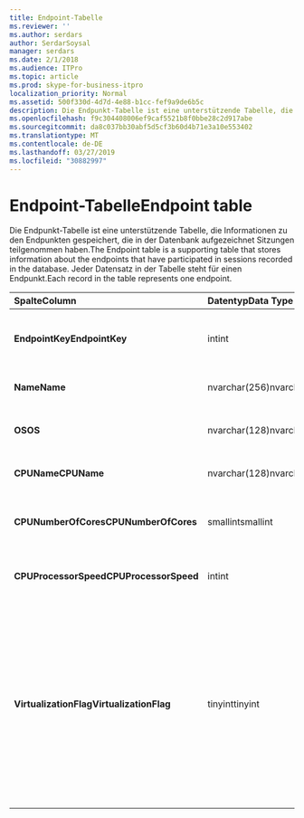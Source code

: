 ```yaml
---
title: Endpoint-Tabelle
ms.reviewer: ''
ms.author: serdars
author: SerdarSoysal
manager: serdars
ms.date: 2/1/2018
ms.audience: ITPro
ms.topic: article
ms.prod: skype-for-business-itpro
localization_priority: Normal
ms.assetid: 500f330d-4d7d-4e88-b1cc-fef9a9de6b5c
description: Die Endpunkt-Tabelle ist eine unterstützende Tabelle, die Informationen zu den Endpunkten gespeichert, die in der Datenbank aufgezeichnet Sitzungen teilgenommen haben. Jeder Datensatz in der Tabelle steht für einen Endpunkt.
ms.openlocfilehash: f9c304408006ef9caf5521b8f0bbe28c2d917abe
ms.sourcegitcommit: da8c037bb30abf5d5cf3b60d4b71e3a10e553402
ms.translationtype: MT
ms.contentlocale: de-DE
ms.lasthandoff: 03/27/2019
ms.locfileid: "30882997"
---
```

# <a name="endpoint-table"></a><span data-ttu-id="57415-104">Endpoint-Tabelle</span><span class="sxs-lookup"><span data-stu-id="57415-104">Endpoint table</span></span>
 
<span data-ttu-id="57415-105">Die Endpunkt-Tabelle ist eine unterstützende Tabelle, die Informationen zu den Endpunkten gespeichert, die in der Datenbank aufgezeichnet Sitzungen teilgenommen haben.</span><span class="sxs-lookup"><span data-stu-id="57415-105">The Endpoint table is a supporting table that stores information about the endpoints that have participated in sessions recorded in the database.</span></span> <span data-ttu-id="57415-106">Jeder Datensatz in der Tabelle steht für einen Endpunkt.</span><span class="sxs-lookup"><span data-stu-id="57415-106">Each record in the table represents one endpoint.</span></span>
  
|<span data-ttu-id="57415-107">**Spalte**</span><span class="sxs-lookup"><span data-stu-id="57415-107">**Column**</span></span>|<span data-ttu-id="57415-108">**Datentyp**</span><span class="sxs-lookup"><span data-stu-id="57415-108">**Data Type**</span></span>|<span data-ttu-id="57415-109">**Schlüssel/Index**</span><span class="sxs-lookup"><span data-stu-id="57415-109">**Key/Index**</span></span>|<span data-ttu-id="57415-110">**Details**</span><span class="sxs-lookup"><span data-stu-id="57415-110">**Details**</span></span>|
|:-----|:-----|:-----|:-----|
|<span data-ttu-id="57415-111">**EndpointKey**</span><span class="sxs-lookup"><span data-stu-id="57415-111">**EndpointKey**</span></span> <br/> |<span data-ttu-id="57415-112">int</span><span class="sxs-lookup"><span data-stu-id="57415-112">int</span></span>  <br/> |<span data-ttu-id="57415-113">Primary</span><span class="sxs-lookup"><span data-stu-id="57415-113">Primary</span></span>  <br/> |<span data-ttu-id="57415-114">Eindeutige Zahl, die diesen Endpunkt identifiziert.</span><span class="sxs-lookup"><span data-stu-id="57415-114">Unique number identifying this endpoint.</span></span>  <br/> |
|<span data-ttu-id="57415-115">**Name**</span><span class="sxs-lookup"><span data-stu-id="57415-115">**Name**</span></span> <br/> |<span data-ttu-id="57415-116">nvarchar(256)</span><span class="sxs-lookup"><span data-stu-id="57415-116">nvarchar(256)</span></span>  <br/> |<span data-ttu-id="57415-117">Eindeutige</span><span class="sxs-lookup"><span data-stu-id="57415-117">Unique</span></span>  <br/> |<span data-ttu-id="57415-118">Name des Endpunkts.</span><span class="sxs-lookup"><span data-stu-id="57415-118">Endpoint name.</span></span>  <br/> |
|<span data-ttu-id="57415-119">**OS**</span><span class="sxs-lookup"><span data-stu-id="57415-119">**OS**</span></span> <br/> |<span data-ttu-id="57415-120">nvarchar(128)</span><span class="sxs-lookup"><span data-stu-id="57415-120">nvarchar(128)</span></span>  <br/> | <br/> |<span data-ttu-id="57415-121">Betriebssystem (OS) des Endpunkts.</span><span class="sxs-lookup"><span data-stu-id="57415-121">Operating system (OS) of the endpoint.</span></span>  <br/> |
|<span data-ttu-id="57415-122">**CPUName**</span><span class="sxs-lookup"><span data-stu-id="57415-122">**CPUName**</span></span> <br/> |<span data-ttu-id="57415-123">nvarchar(128)</span><span class="sxs-lookup"><span data-stu-id="57415-123">nvarchar(128)</span></span>  <br/> ||<span data-ttu-id="57415-124">Prozessorname des Endpunkts.</span><span class="sxs-lookup"><span data-stu-id="57415-124">CPU name of the endpoint.</span></span>  <br/> |
|<span data-ttu-id="57415-125">**CPUNumberOfCores**</span><span class="sxs-lookup"><span data-stu-id="57415-125">**CPUNumberOfCores**</span></span> <br/> |<span data-ttu-id="57415-126">smallint</span><span class="sxs-lookup"><span data-stu-id="57415-126">smallint</span></span>  <br/> ||<span data-ttu-id="57415-127">Anzahl der Prozessorkerne des Endpunkts.</span><span class="sxs-lookup"><span data-stu-id="57415-127">Number of CPU cores of the endpoint.</span></span>  <br/> |
|<span data-ttu-id="57415-128">**CPUProcessorSpeed**</span><span class="sxs-lookup"><span data-stu-id="57415-128">**CPUProcessorSpeed**</span></span> <br/> |<span data-ttu-id="57415-129">int</span><span class="sxs-lookup"><span data-stu-id="57415-129">int</span></span>  <br/> ||<span data-ttu-id="57415-130">Prozessorgeschwindigkeit des Endpunkts.</span><span class="sxs-lookup"><span data-stu-id="57415-130">CPU processor speed of the endpoint.</span></span>  <br/> |
|<span data-ttu-id="57415-131">**VirtualizationFlag**</span><span class="sxs-lookup"><span data-stu-id="57415-131">**VirtualizationFlag**</span></span> <br/> |<span data-ttu-id="57415-132">tinyint</span><span class="sxs-lookup"><span data-stu-id="57415-132">tinyint</span></span>  <br/> || <span data-ttu-id="57415-133">Bitflag, die angibt, ob das System in einer virtualisierten Umgebung ausgeführt wird:</span><span class="sxs-lookup"><span data-stu-id="57415-133">Bit flag that indicates if the system is running in a virtualized environment:</span></span> <br/>  <span data-ttu-id="57415-134">0 x 0000 - keine</span><span class="sxs-lookup"><span data-stu-id="57415-134">0x0000 - None</span></span> <br/>  <span data-ttu-id="57415-135">0 x 0001 - Hyper-v</span><span class="sxs-lookup"><span data-stu-id="57415-135">0x0001 - HyperV</span></span> <br/>  <span data-ttu-id="57415-136">0 x 0002 - VMWare</span><span class="sxs-lookup"><span data-stu-id="57415-136">0x0002 - VMWare</span></span> <br/>  <span data-ttu-id="57415-137">0 x 0004 - virtual PC</span><span class="sxs-lookup"><span data-stu-id="57415-137">0x0004 - Virtual PC</span></span> <br/>  <span data-ttu-id="57415-138">0 x 0008 - Xen PC</span><span class="sxs-lookup"><span data-stu-id="57415-138">0x0008 - Xen PC</span></span> <br/> |
   

